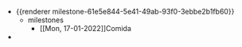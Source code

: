 - {{renderer milestone-61e5e844-5e41-49ab-93f0-3ebbe2b1fb60}}
	- milestones
		- [[Mon, 17-01-2022]]Comida
-